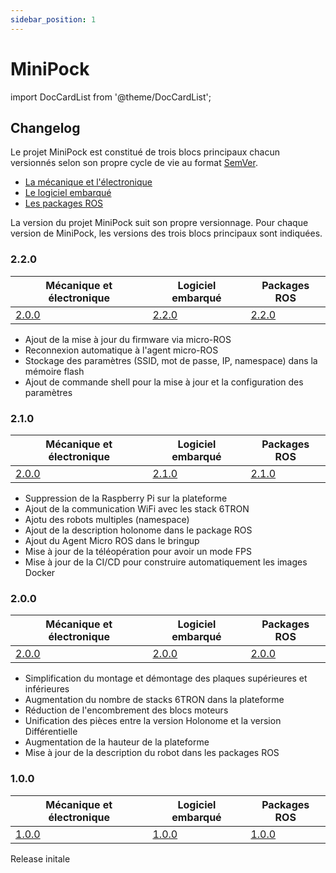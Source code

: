 ```yaml
---
sidebar_position: 1
---
```


# MiniPock

import DocCardList from '@theme/DocCardList';

<DocCardList />

## Changelog

Le projet MiniPock est constitué de trois blocs principaux chacun versionnés selon son propre cycle de vie au format [SemVer](https://semver.org/).

- [La mécanique et l'électronique](https://www.dropbox.com/home/SONU/Projets/RD25%20-%20Capteurs%20et%20Sys.%20TR%20pour%20la%20Robotique/MiniPOCK)
- [Le logiciel embarqué](https://github.com/catie-aq/minipock_zephyr-demo/releases)
- [Les packages ROS](https://github.com/catie-aq/minipock/releases)

La version du projet MiniPock suit son propre versionnage. Pour chaque version de MiniPock, les versions des trois blocs principaux sont indiquées.

### 2.2.0

| Mécanique et électronique | Logiciel embarqué | Packages ROS |
| -------------------------- | ----------------- | ------------ |
| [2.0.0](https://www.dropbox.com/home/SONU/Projets/RD25%20-%20Capteurs%20et%20Sys.%20TR%20pour%20la%20Robotique/MiniPOCK/plateforme%206tron%20V2) | [2.2.0](https://github.com/catie-aq/minipock_zephyr-demo/releases/tag/v2.1.0) | [2.2.0](https://github.com/catie-aq/minipock/releases/tag/2.1.0) |

- Ajout de la mise à jour du firmware via micro-ROS
- Reconnexion automatique à l'agent micro-ROS
- Stockage des paramètres (SSID, mot de passe, IP, namespace) dans la mémoire flash
- Ajout de commande shell pour la mise à jour et la configuration des paramètres

### 2.1.0

| Mécanique et électronique | Logiciel embarqué | Packages ROS |
| -------------------------- | ----------------- | ------------ |
| [2.0.0](https://www.dropbox.com/home/SONU/Projets/RD25%20-%20Capteurs%20et%20Sys.%20TR%20pour%20la%20Robotique/MiniPOCK/plateforme%206tron%20V2) | [2.1.0](https://github.com/catie-aq/minipock_zephyr-demo/releases/tag/v2.1.0) | [2.1.0](https://github.com/catie-aq/minipock/releases/tag/2.1.0) |

- Suppression de la Raspberry Pi sur la plateforme
- Ajout de la communication WiFi avec les stack 6TRON
- Ajotu des robots multiples (namespace)
- Ajout de la description holonome dans le package ROS
- Ajout du Agent Micro ROS dans le bringup
- Mise à jour de la téléopération pour avoir un mode FPS
- Mise à jour de la CI/CD pour construire automatiquement les images Docker

### 2.0.0

| Mécanique et électronique | Logiciel embarqué | Packages ROS |
| -------------------------- | ----------------- | ------------ |
| [2.0.0](https://www.dropbox.com/home/SONU/Projets/RD25%20-%20Capteurs%20et%20Sys.%20TR%20pour%20la%20Robotique/MiniPOCK/plateforme%206tron%20V2) | [2.0.0](https://github.com/catie-aq/minipock_zephyr-demo/releases/tag/v2.0.0) | [2.0.0](https://github.com/catie-aq/minipock/releases/tag/2.0.0) |

- Simplification du montage et démontage des plaques supérieures et inférieures
- Augmentation du nombre de stacks 6TRON dans la plateforme
- Réduction de l'encombrement des blocs moteurs
- Unification des pièces entre la version Holonome et la version Différentielle
- Augmentation de la hauteur de la plateforme
- Mise à jour de la description du robot dans les packages ROS

### 1.0.0

| Mécanique et électronique | Logiciel embarqué | Packages ROS |
| -------------------------- | ----------------- | ------------ |
| [1.0.0](https://www.dropbox.com/home/SONU/Projets/RD25%20-%20Capteurs%20et%20Sys.%20TR%20pour%20la%20Robotique/MiniPOCK/plateforme%206tron%20V1) | [1.0.0](https://github.com/catie-aq/minipock_zephyr-demo/releases/tag/1.0.0) | [1.0.0](https://github.com/catie-aq/minipock/releases/tag/1.0.0) |

Release initale
